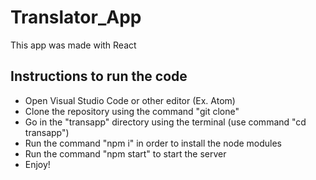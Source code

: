# Translator_App
This app was made with React

## Instructions to run the code
 - Open Visual Studio Code or other editor (Ex. Atom)
 - Clone the repository using the command "git clone"
 - Go in the "transapp" directory using the terminal (use command "cd transapp")
 - Run the command "npm i" in order to install the node modules
 - Run the command "npm start" to start the server
 - Enjoy!